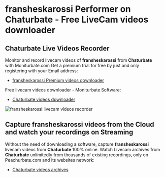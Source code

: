 # fransheskarossi Performer on Chaturbate - Free LiveCam videos downloader

## Chaturbate Live Videos Recorder

Monitor and record livecam videos of **fransheskarossi** from **Chaturbate** with Moniturbate.com
Get a premium trial for free by just and only registering with your Email address:
* [fransheskarossi Premium videos downloader](https://moniturbate.com/request-demo-licence-key.html)

Free livecam videos downloader - Moniturbate Software:
* [Chaturbate videos downloader](https://moniturbate.com/moniturbate-download-software.html)

![fransheskarossi livecam videos recorder](https://peachurnet.com/templates/moniturbate-software.png)


## Capture fransheskarossi videos from the Cloud and watch your recordings on Streaming

Without the need of downloading a software, capture **fransheskarossi** livecam videos from **Chaturbate** 100% online.
Watch Livecam archives from **Chaturbate** unlimitedly from thousands of existing recordings, only on Peachurbate.com and its websites network:
* [Chaturbate videos archives](https://peachurnet.com/)